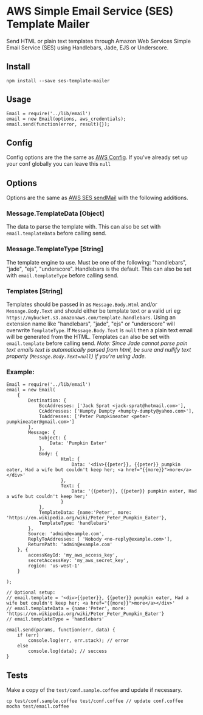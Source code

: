 # AWS Simple Email Service (SES) Template Mailer

Send HTML or plain text templates through Amazon Web Services Simple Email Service (SES) using Handlebars, Jade, EJS or Underscore.

## Install

	npm install --save ses-template-mailer

## Usage

	Email = require('../lib/email')
	email = new Email(options, aws_credentials);
	email.send(function(error, result){});


## Config

Config options are the the same as [AWS Config](http://docs.aws.amazon.com/AWSJavaScriptSDK/guide/node-configuring.html). If you've already set up your conf globally you can leave this `null`


## Options

Options are the same as [AWS SES sendMail](http://docs.aws.amazon.com/AWSJavaScriptSDK/latest/AWS/SES.html#sendEmail-property) with the following additions.

### Message.TemplateData [Object]

The data to parse the template with. This can also be set with `email.templateData` before calling send.

### Message.TemplateType [String]

The template engine to use. Must be one of the following: "handlebars", "jade", "ejs", "underscore". Handlebars is the default. This can also be set with `email.templateType` before calling send.

### Templates [String]

Templates should be passed in as `Message.Body.Html` and/or `Message.Body.Text` and should either be template text or a valid uri eg: `https://mybucket.s3.amazonaws.com/template.handlebars`. Using an extension name like "handlebars", "jade", "ejs" or "underscore" will overwrite `TemplateType`. If `Message.Body.Text` is `null` then a plain text email will be generated from the HTML. Templates can also be set with `email.template` before calling send. *Note: Since Jade cannot parse pain text emails text is automatically parsed from html, be sure and nullify text property (`Message.Body.Text=null`) if you're using Jade.*


### Example:

	Email = require('../lib/email')
	email = new Email(
		{
			Destination: {
				BccAddresses: ['Jack Sprat <jack-sprat@hotmail.com>'],
				CcAddresses: ['Humpty Dumpty <humpty-dumpty@yahoo.com>'],
				ToAddresses: ['Peter Pumpkineater <peter-pumpkineater@gmail.com>']
			},
			Message: {
				Subject: {
					Data: 'Pumpkin Eater'
				},
				Body: {
						Html: {
							Data: '<div>{{peter}}, {{peter}} pumpkin eater, Had a wife but couldn't keep her; <a href="{{more}}">more</a></div>'
						},
						Text: {
							Data: '{{peter}}, {{peter}} pumpkin eater, Had a wife but couldn't keep her;'
						}
				},
				TemplateData: {name:'Peter', more: 'https://en.wikipedia.org/wiki/Peter_Peter_Pumpkin_Eater'},
				TemplateType: 'handlebars'
			},
			Source: 'admin@example.com',
			ReplyToAddresses: [ 'Nobody <no-reply@example.com>'],
			ReturnPath: 'admin@example.com'
		}, {
			accessKeyId: 'my_aws_access_key',
			secretAccessKey: 'my_aws_secret_key',
			region: 'us-west-1'
		}

	);

	// Optional setup:
	// email.template = '<div>{{peter}}, {{peter}} pumpkin eater, Had a wife but couldn't keep her; <a href="{{more}}">more</a></div>'
	// email.templateData = {name:'Peter', more: 'https://en.wikipedia.org/wiki/Peter_Peter_Pumpkin_Eater'}
	// email.templateType = 'handlebars'

	email.send(params, function(err, data) {
		if (err)
			console.log(err, err.stack); // error
		else
			console.log(data); // success
	}

## Tests

Make a copy of the `test/conf.sample.coffee` and update if necessary.

	cp test/conf.sample.coffee test/conf.coffee // update conf.coffee
	mocha test/email.coffee
